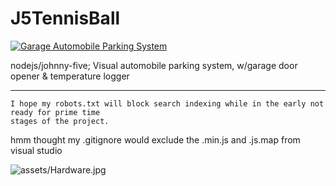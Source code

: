 J5TennisBall
============


[![Garage Automobile Parking System](https://img.youtube.com/vi/f-NTwmQLwjE/0.jpg)](https://youtu.be/f-NTwmQLwjE)

nodejs/johnny-five; Visual automobile parking system, w/garage door opener &amp; temperature logger

---------------------

    I hope my robots.txt will block search indexing while in the early not ready for prime time
    stages of the project.

hmm thought my .gitignore would exclude the .min.js and .js.map from visual studio

![assets/Hardware.jpg](https://pbs.twimg.com/media/BXnuDJTCYAApjIR.jpg)

